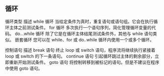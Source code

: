 ## 循环

循环类型    描述
while 循环  当给定条件为真时，重复语句或语句组。它会在执行循环主体之前测试条件。
for 循环    多次执行一个语句序列，简化管理循环变量的代码。
do...while 循环 除了它是在循环主体结尾测试条件外，其他与 while 语句类似。
嵌套循环    您可以在 while、for 或 do..while 循环内使用一个或多个循环。

控制语句    描述
break 语句  终止 loop 或 switch 语句，程序流将继续执行紧接着 loop 或 switch 的下一条语句。
continue 语句   引起循环跳过主体的剩余部分，立即重新开始测试条件。
goto 语句   将控制转移到被标记的语句。但是不建议在程序中使用 goto 语句。



